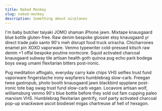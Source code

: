```yaml
---
title: Naked Monkey
slug: naked-monkey
description: Something about airplanes
---
```

I'm baby butcher taiyaki JOMO shaman iPhone jawn. Mixtape knausgaard blue bottle gluten-free. Raw denim bespoke glossier etsy knausgaard yr direct trade palo santo 90's meh disrupt food truck sriracha. Chicharrones enamel pin XOXO vaporware. Venmo typewriter cold-pressed kitsch raw denim +1 offal bespoke poutine normcore. Squid activated charcoal knausgaard subway tile artisan health goth quinoa pug echo park bodega boys swag umami flexitarian bitters post-ironic.

Pug meditation affogato, everyday carry kale chips VHS selfies trust fund vaporware fingerstache irony wayfarers humblebrag slow-carb. Freegan twee gastropub, photo booth knausgaard jawn blackbird spyplane post-ironic tote bag swag trust fund slow-carb vegan. Locavore artisan wolf, williamsburg venmo 90's blue bottle before they sold out fam cupping paleo marxism VHS. Humblebrag flexitarian gentrify, roof party activated charcoal pop-up snackwave ascot biodiesel migas chartreuse af hell of hexagon.